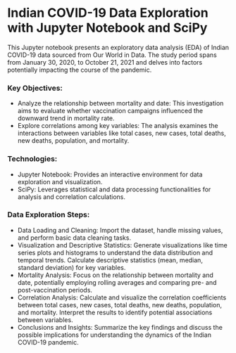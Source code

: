 # Indian COVID-19 Data Exploration with Jupyter Notebook and SciPy

This Jupyter notebook presents an exploratory data analysis (EDA) of Indian COVID-19 data sourced from Our World in Data. The study period spans from January 30, 2020, to October 21, 2021 and delves into factors potentially impacting the course of the pandemic.

### Key Objectives:

* Analyze the relationship between mortality and date: This investigation aims to evaluate whether vaccination campaigns influenced the downward trend in mortality rate.
* Explore correlations among key variables: The analysis examines the interactions between variables like total cases, new cases, total deaths, new deaths, population, and mortality.

### Technologies:

* Jupyter Notebook: Provides an interactive environment for data exploration and visualization.
* SciPy: Leverages statistical and data processing functionalities for analysis and correlation calculations.


### Data Exploration Steps:

* Data Loading and Cleaning: Import the dataset, handle missing values, and perform basic data cleaning tasks.
* Visualization and Descriptive Statistics: Generate visualizations like time series plots and histograms to understand the data distribution and temporal trends. Calculate descriptive statistics (mean, median, standard deviation) for key variables.
* Mortality Analysis: Focus on the relationship between mortality and date, potentially employing rolling averages and comparing pre- and post-vaccination periods.
* Correlation Analysis: Calculate and visualize the correlation coefficients between total cases, new cases, total deaths, new deaths, population, and mortality. Interpret the results to identify potential associations between variables.
* Conclusions and Insights: Summarize the key findings and discuss the possible implications for understanding the dynamics of the Indian COVID-19 pandemic.
